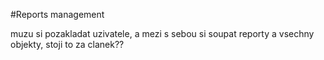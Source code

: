 #Reports management

muzu si pozakladat uzivatele, a mezi s sebou si soupat reporty a vsechny objekty, stoji to za clanek??
